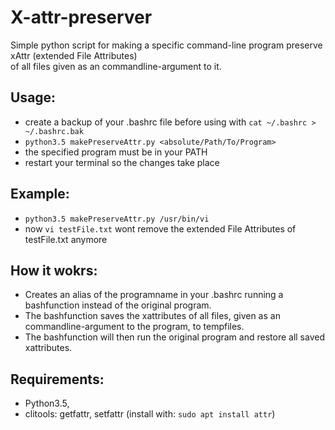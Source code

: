 # X-attr-preserver
Simple python script for making a specific command-line program preserve xAttr (extended File Attributes)  
of all files given as an commandline-argument to it.  
  
## Usage:  
* create a backup of your .bashrc file before using with `cat ~/.bashrc > ~/.bashrc.bak`    
* `python3.5 makePreserveAttr.py <absolute/Path/To/Program>`   
* the specified program must be in your PATH    
* restart your terminal so the changes take place    


## Example:  
  
* `python3.5 makePreserveAttr.py /usr/bin/vi`  
* now `vi testFile.txt`  wont remove the extended File Attributes of testFile.txt anymore  
  
## How it wokrs:  
  
* Creates an alias of the programname in your .bashrc running a bashfunction instead of the original program.  
* The bashfunction saves the xattributes of all files, given as an commandline-argument to the program, to tempfiles.  
* The bashfunction will then run the original program and restore all saved xattributes.  
  
  
## Requirements:  
  
* Python3.5,   
* clitools: getfattr, setfattr (install with: `sudo apt install attr`)  
